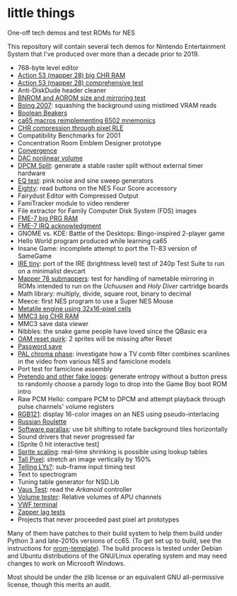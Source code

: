 # little things
One-off tech demos and test ROMs for NES

This repository will contain several tech demos for Nintendo
Entertainment System that I've produced over more than a decade
prior to 2019.

- 768-byte level editor
- [Action 53 (mapper 28) big CHR RAM](https://forums.nesdev.com/viewtopic.php?p=190851#p190851)
- [Action 53 (mapper 28) comprehensive test](https://forums.nesdev.com/viewtopic.php?p=102693#p102693)
- Anti-DiskDude header cleaner
- [BNROM and AOROM size and mirroring test](https://forums.nesdev.com/viewtopic.php?p=79826#p79826)
- [Boing 2007](https://forums.nesdev.com/viewtopic.php?p=62806#p62806):
  squashing the background using mistimed VRAM reads
- [Boolean Beakers](https://forums.nesdev.com/viewtopic.php?f=10&t=4331)
- [ca65 macros reimplementing 6502 mnemonics](https://forums.nesdev.com/viewtopic.php?f=2&t=10701)
- [CHR compression through pixel RLE](https://forums.nesdev.com/viewtopic.php?f=2&t=6068)
- Compatibility Benchmarks for 2001
- Concentration Room Emblem Designer prototype
- [Convergence](https://forums.nesdev.com/viewtopic.php?p=215229#p215229)
- [DAC nonlinear volume](https://forums.nesdev.com/viewtopic.php?f=6&t=16726)
- [DPCM Split](https://forums.nesdev.com/viewtopic.php?p=65871#p65871):
  generate a stable raster split without external timer hardware
- [EQ test](https://forums.nesdev.com/viewtopic.php?p=208506#p208506):
  pink noise and sine sweep generators
- [Eighty](https://forums.nesdev.com/viewtopic.php?p=95153#p95153):
  read buttons on the NES Four Score accessory
- Fairydust Editor with Compressed Output
- FamiTracker module to video renderer
- File extractor for Family Computer Disk System (FDS) images
- [FME-7 big PRG RAM](https://forums.nesdev.com/viewtopic.php?p=142573#p142573)
- [FME-7 IRQ acknowledgment](https://forums.nesdev.com/viewtopic.php?p=142243#p142243)
- GNOME vs. KDE: Battle of the Desktops:
  Bingo-inspired 2-player game
- Hello World program produced while learning ca65
- Insane Game: incomplete attempt to port the TI-83 version of
  SameGame
- [IRE tiny](https://forums.nesdev.com/viewtopic.php?p=159262#p159262):
  port of the IRE (brightness level) test of 240p Test Suite to run
  on a minimalist devcart
- [Mapper 78 submappers](https://forums.nesdev.com/viewtopic.php?p=208395#p208395):
  test for handling of nametable mirroring in ROMs intended to run
  on the _Uchuusen_ and _Holy Diver_ cartridge boards
- Math library:
  multiply, divide, square root, binary to decimal
- Meece:
  first NES program to use a Super NES Mouse
- [Metatile engine using 32x16-pixel cells](https://forums.nesdev.com/viewtopic.php?f=2&t=1118)
- [MMC3 big CHR RAM](https://forums.nesdev.com/viewtopic.php?f=3&t=13890)
- MMC3 save data viewer
- Nibbles: the snake game people have loved since the QBasic era
- [OAM reset quirk](https://forums.nesdev.com/viewtopic.php?f=9&t=9628): 2 sprites will be missing after Reset
- [Password save](https://forums.nesdev.com/viewtopic.php?p=64656#p64656)
- [PAL chroma phase](https://forums.nesdev.com/viewtopic.php?p=133629#p133629):
  investigate how a TV comb filter combines scanlines in the video
  from various NES and famiclone models
- Port test for famiclone assembly
- [Pretendo and other fake logos](https://forums.nesdev.com/viewtopic.php?p=116405#p116405):
  generate entropy without a button press to randomly choose a parody
  logo to drop into the Game Boy boot ROM intro
- Raw PCM Hello: compare PCM to DPCM and attempt playback through
  pulse channels' volume registers
- [RGB121](https://forums.nesdev.com/viewtopic.php?p=94658#p94658):
  display 16-color images on an NES using pseudo-interlacing
- [Russian Roulette](https://forums.nesdev.com/viewtopic.php?f=2&t=6567)
- [Software parallax](https://forums.nesdev.com/viewtopic.php?f=22&t=16419):
  use bit shifting to rotate background tiles horizontally
- Sound drivers that never progressed far
- [Sprite 0 hit interactive test]
- [Sprite scaling](https://forums.nesdev.com/viewtopic.php?f=22&t=12055):
  real-time shrinking is possible using lookup tables
- [Tall Pixel](https://forums.nesdev.com/viewtopic.php?p=53808#p53808):
  stretch an image vertically by 150%
- [Telling LYs?](https://forums.nesdev.com/viewtopic.php?f=22&t=18998):
  sub-frame input timing test
- Text to spectrogram
- Tuning table generator for NSD.Lib
- [Vaus Test](https://forums.nesdev.com/viewtopic.php?f=22&t=10662):
  read the _Arkanoid_ controller
- [Volume tester](https://forums.nesdev.com/viewtopic.php?f=6&t=4906):
  Relative volumes of APU channels
- [VWF terminal](https://forums.nesdev.com/viewtopic.php?f=2&t=12436)
- [Zapper lag tests](https://forums.nesdev.com/viewtopic.php?f=9&t=10198)
- Projects that never proceeded past pixel art prototypes

Many of them have patches to their build system to help them build
under Python 3 and late-2010s versions of cc65.  (To get set up to
build, see the instructions for [nrom-template]).  The build process
is tested under Debian and Ubuntu distributions of the GNU/Linux
operating system and may need changes to work on Microsoft Windows.

Most should be under the zlib license or an equivalent GNU
all-permissive license, though this merits an audit.

[nrom-template]: https://github.com/pinobatch/nrom-template/
